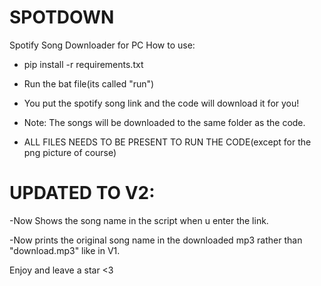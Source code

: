 # SPOTDOWN
Spotify Song Downloader for PC
How to use:


- pip install -r requirements.txt



- Run the bat file(its called "run")


- You put the spotify song link and the code will download it for you!

- Note: The songs will be downloaded to the same folder as the code.
  
- ALL FILES NEEDS TO BE PRESENT TO RUN THE CODE(except for the png picture of course)

# UPDATED TO V2:


-Now Shows the song name in the script when u enter the link.

-Now prints the original song name in the downloaded mp3 rather than "download.mp3" like in V1.

Enjoy and leave a star <3
